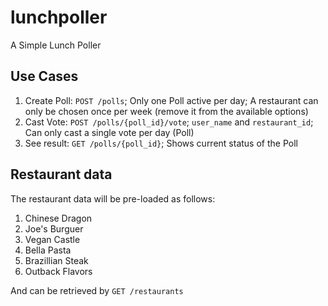 # lunchpoller

A Simple Lunch Poller

## Use Cases

1. Create Poll: `POST /polls`; Only one Poll active per day; A restaurant can only be chosen once per week (remove it from the available options)
1. Cast Vote: `POST /polls/{poll_id}/vote`; `user_name` and `restaurant_id`; Can only cast a single vote per day (Poll)
1. See result: `GET /polls/{poll_id}`; Shows current status of the Poll

## Restaurant data

The restaurant data will be pre-loaded as follows:

1. Chinese Dragon
1. Joe's Burguer
1. Vegan Castle
1. Bella Pasta
1. Brazillian Steak
1. Outback Flavors

And can be retrieved by `GET /restaurants`